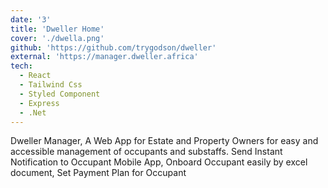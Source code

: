 ```yaml
---
date: '3'
title: 'Dweller Home'
cover: './dwella.png'
github: 'https://github.com/trygodson/dweller'
external: 'https://manager.dweller.africa'
tech:
  - React
  - Tailwind Css
  - Styled Component
  - Express
  - .Net
---
```


Dweller Manager, A Web App for Estate and Property Owners for easy and accessible management of occupants and substaffs. Send Instant Notification to Occupant Mobile App, Onboard Occupant easily by excel document, Set Payment Plan for Occupant
